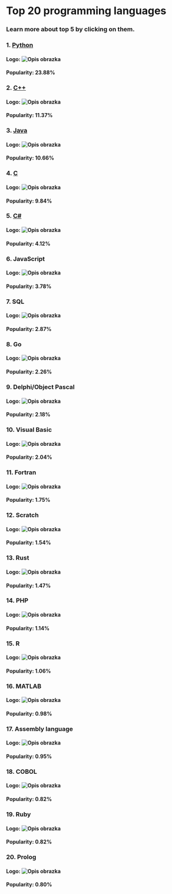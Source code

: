# Top 20 programming languages 
 ### Learn more about top 5 by clicking on them.
### 1. [Python](Python.md)

#### Logo:  ![Opis obrazka](https://www.tiobe.com/wp-content/themes/tiobe/tiobe-index/images/Python.png)

#### Popularity: 23.88%
### 2. [C++](C++.md)

#### Logo:  ![Opis obrazka](https://www.tiobe.com/wp-content/themes/tiobe/tiobe-index/images/C__.png)

#### Popularity: 11.37%
### 3. [Java](Java.md)

#### Logo:  ![Opis obrazka](https://www.tiobe.com/wp-content/themes/tiobe/tiobe-index/images/Java.png)

#### Popularity: 10.66%
### 4. [C](C.md)

#### Logo:  ![Opis obrazka](https://www.tiobe.com/wp-content/themes/tiobe/tiobe-index/images/C.png)

#### Popularity: 9.84%
### 5. [C#](CSharp.md)

#### Logo:  ![Opis obrazka](https://www.tiobe.com/wp-content/themes/tiobe/tiobe-index/images/C_.png)

#### Popularity: 4.12%
### 6. JavaScript 
#### Logo:  ![Opis obrazka](https://www.tiobe.com/wp-content/themes/tiobe/tiobe-index/images/JavaScript.png)

#### Popularity: 3.78%
### 7. SQL 
#### Logo:  ![Opis obrazka](https://www.tiobe.com/wp-content/themes/tiobe/tiobe-index/images/SQL.png)

#### Popularity: 2.87%
### 8. Go 
#### Logo:  ![Opis obrazka](https://www.tiobe.com/wp-content/themes/tiobe/tiobe-index/images/Go.png)

#### Popularity: 2.26%
### 9. Delphi/Object Pascal 
#### Logo:  ![Opis obrazka](https://www.tiobe.com/wp-content/themes/tiobe/tiobe-index/images/Delphi_Object_Pascal.png)

#### Popularity: 2.18%
### 10. Visual Basic 
#### Logo:  ![Opis obrazka](https://www.tiobe.com/wp-content/themes/tiobe/tiobe-index/images/Visual_Basic.png)

#### Popularity: 2.04%
### 11. Fortran 
#### Logo:  ![Opis obrazka](https://www.tiobe.com/wp-content/themes/tiobe/tiobe-index/images/Fortran.png)

#### Popularity: 1.75%
### 12. Scratch 
#### Logo:  ![Opis obrazka](https://www.tiobe.com/wp-content/themes/tiobe/tiobe-index/images/Scratch.png)

#### Popularity: 1.54%
### 13. Rust 
#### Logo:  ![Opis obrazka](https://www.tiobe.com/wp-content/themes/tiobe/tiobe-index/images/Rust.png)

#### Popularity: 1.47%
### 14. PHP 
#### Logo:  ![Opis obrazka](https://www.tiobe.com/wp-content/themes/tiobe/tiobe-index/images/PHP.png)

#### Popularity: 1.14%
### 15. R 
#### Logo:  ![Opis obrazka](https://www.tiobe.com/wp-content/themes/tiobe/tiobe-index/images/R.png)

#### Popularity: 1.06%
### 16. MATLAB 
#### Logo:  ![Opis obrazka](https://www.tiobe.com/wp-content/themes/tiobe/tiobe-index/images/MATLAB.png)

#### Popularity: 0.98%
### 17. Assembly language 
#### Logo:  ![Opis obrazka](https://www.tiobe.com/wp-content/themes/tiobe/tiobe-index/images/Assembly_language.png)

#### Popularity: 0.95%
### 18. COBOL 
#### Logo:  ![Opis obrazka](https://www.tiobe.com/wp-content/themes/tiobe/tiobe-index/images/COBOL.png)

#### Popularity: 0.82%
### 19. Ruby 
#### Logo:  ![Opis obrazka](https://www.tiobe.com/wp-content/themes/tiobe/tiobe-index/images/Ruby.png)

#### Popularity: 0.82%
### 20. Prolog 
#### Logo:  ![Opis obrazka](https://www.tiobe.com/wp-content/themes/tiobe/tiobe-index/images/Prolog.png)

#### Popularity: 0.80%
